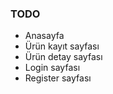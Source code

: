 ### TODO

- Anasayfa
- Ürün kayıt sayfası
- Ürün detay sayfası
- Login sayfası
- Register sayfası


